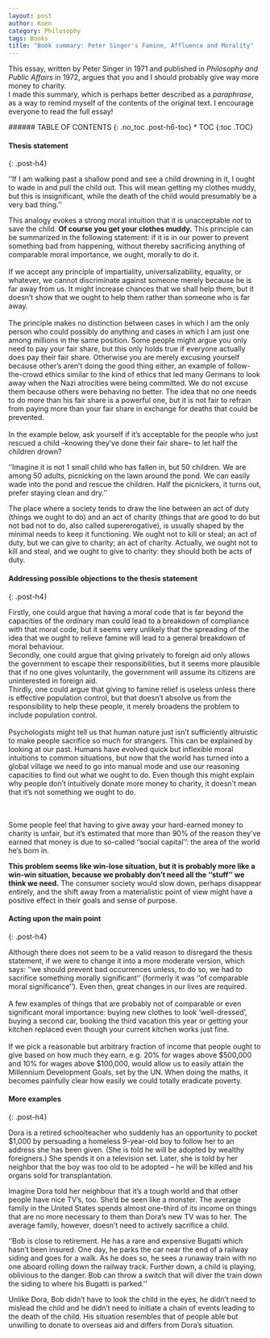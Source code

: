 ```yaml
---
layout: post
author: Koen
category: Philosophy
tags: Books
title: "Book summary: Peter Singer's Famine, Affluence and Morality"
---
```


This essay, written by Peter Singer in 1971 and published in _Philosophy and Public Affairs_ in 1972, argues that you and I should probably give way more money to charity. <br>
I made this summary, which is perhaps better described as a _paraphrase_, as a way to remind myself of the contents of the original text. I encourage everyone to read the full essay!


<div id='blogbox' markdown="block">
###### TABLE OF CONTENTS
{: .no_toc .post-h6-toc}
* TOC
{:toc .TOC}
</div>

#### Thesis statement
{: .post-h4}

<div class='quotesection-quote' markdown="block">
 ‘’If I am walking past a shallow pond and see a child drowning in it, I ought to wade in and pull the child out. This will mean getting my clothes muddy, but this is insignificant, while the death of the child would presumably be a very bad thing.’’
</div>

This analogy evokes a strong moral intuition that it is unacceptable <i>not</i> to save the child. <b>Of course you get your clothes muddy.</b> This principle can be summarized in the following statement: if it is in our power to prevent something bad from happening, without thereby sacrificing anything of comparable moral importance, we ought, morally to do it.
<br><br>
If we accept any principle of impartiality, universalizability, equality, or whatever, we cannot discriminate against someone merely because he is far away from us. It might increase chances that we shall help them, but it doesn’t show that we ought to help them rather than someone who is far away.
<br><br>
The principle makes no distinction between cases in which I am the only person who could possibly do anything and cases in which I am just one among millions in the same position. 
Some people might argue you only need to pay your fair share, but this only holds true if everyone actually does pay their fair share. Otherwise you are merely excusing yourself because other’s aren’t doing the good thing either, an example of follow-the-crowd ethics similar to the kind of ethics that led many Germans to look away when the Nazi atrocities were being committed. We do not excuse them because others were behaving no better. The idea that no one needs to do more than his fair share is a powerful one, but it is not fair to refrain from paying more than your fair share in exchange for deaths that could be prevented.
<br><br>
In the example below, ask yourself if it’s acceptable for the people who just rescued a child –knowing they’ve done their fair share– to let half the children drown?

<div class='quotesection-quote' markdown="block">
 ‘’Imagine it is not 1 small child who has fallen in, but 50 children. We are among 50 adults, picnicking on the lawn around the pond. We can easily wade into the pond and rescue the children. Half the picnickers, it turns out, prefer staying clean and dry.’’
</div>

The place where a society tends to draw the line between an act of duty (things we ought to do) and an act of charity (things that are good to do but not bad not to do, also called supererogative), is usually shaped by the minimal needs to keep it functioning. We ought not to kill or steal; an act of duty, but we can give to charity; an act of charity. Actually, we ought not to kill and steal, and we ought to give to charity: they should both be acts of duty.


#### Addressing possible objections to the thesis statement
{: .post-h4}

Firstly, one could argue that having a moral code that is far beyond the capacities of the ordinary man could lead to a breakdown of compliance with that moral code, but it seems very unlikely that the spreading of the idea that we ought to relieve famine will lead to a general breakdown of moral behaviour.
<br>Secondly, one could argue that giving privately to foreign aid only allows the government to escape their responsibilities, but it seems more plausible that if no one gives voluntarily, the government will assume its citizens are uninterested in foreign aid.
<br>Thirdly, one could argue that giving to famine relief is useless unless there is effective population control, but that doesn’t absolve us from the responsibility to help these people, it merely broadens the problem to include population control.
<br><br>
Psychologists might tell us that human nature just isn’t sufficiently altruistic to make people sacrifice so much for strangers. This can be explained by looking at our past. Humans have evolved quick but inflexible moral intuitions to common situations, but now that the world has turned into a global village we need to go into manual mode and use our reasoning capacities to find out what we ought to do. Even though this might explain why people don’t intuitively donate more money to charity, it doesn’t mean that it’s not something we ought to do.

<br><br>
Some people feel that having to give away your hard-earned money to charity is unfair, but it’s estimated that more than 90% of the reason they’ve earned that money is due to so-called ‘’social capital’’: the area of the world he’s born in.


**This problem seems like win-lose situation, but it is probably more like a win-win situation, because we probably don’t need all the ‘’stuff’’ we think we need.**
The consumer society would slow down, perhaps disappear entirely, and the shift away from a materialistic point of view might have a positive effect in their goals and sense of purpose.


#### Acting upon the main point
{: .post-h4}

Although there does not seem to be a valid reason to disregard the thesis statement, if we were to change it into a more moderate version, which says: ‘’we should prevent bad occurrences unless, to do so, we had to sacrifice something morally significant’’ (formerly it was ‘’of comparable moral significance’’). Even then, great changes in our lives are required.
<br><br>
A few examples of things that are probably not of comparable or even significant moral importance: buying new clothes to look ‘well-dressed’, buying a second car, booking the third vacation this year or getting your kitchen replaced even though your current kitchen works just fine.
<br><br>
If we pick a reasonable but arbitrary fraction of income that people ought to give based on how much they earn, e.g. 20% for wages above $500,000 and 10% for wages above $100,000, would allow us to easily attain the Millennium Development Goals, set by the UN. When doing the maths, it becomes painfully clear how easily we could totally eradicate poverty. 


#### More examples
{: .post-h4}

<div class='quotesection-quote' markdown="block">
 Dora is a retired schoolteacher who suddenly has an opportunity to pocket $1,000 by persuading a homeless 9-year-old boy to follow her to an address she has been given. (She is told he will be adopted by wealthy foreigners.) She spends it on a television set. Later, she is told by her neighbor that the boy was too old to be adopted – he will be killed and his organs sold for transplantation.
</div>

Imagine Dora told her neighbour that it’s a tough world and that other people have nice TV’s, too. She’d be seen like a monster. The average family in the United States spends almost one-third of its income on things that are no more necessary to them than Dora’s new TV was to her. The average family, however, doesn’t need to actively sacrifice a child.

<div class='quotesection-quote' markdown="block">
 ‘’Bob is close to retirement. He has a rare and expensive Bugatti which hasn’t been insured. One day, he parks the car near the end of a railway siding and goes for a walk. As he does so, he sees a runaway train with no one aboard rolling down the railway track. Further down, a child is playing, oblivious to the danger. Bob can throw a switch that will diver the train down the siding to where his Bugatti is parked.’’
</div>

Unlike Dora, Bob didn’t have to look the child in the eyes, he didn’t need to mislead the child and he didn’t need to initiate a chain of events leading to the death of the child. His situation resembles that of people able but unwilling to donate to overseas aid and differs from Dora’s situation.
